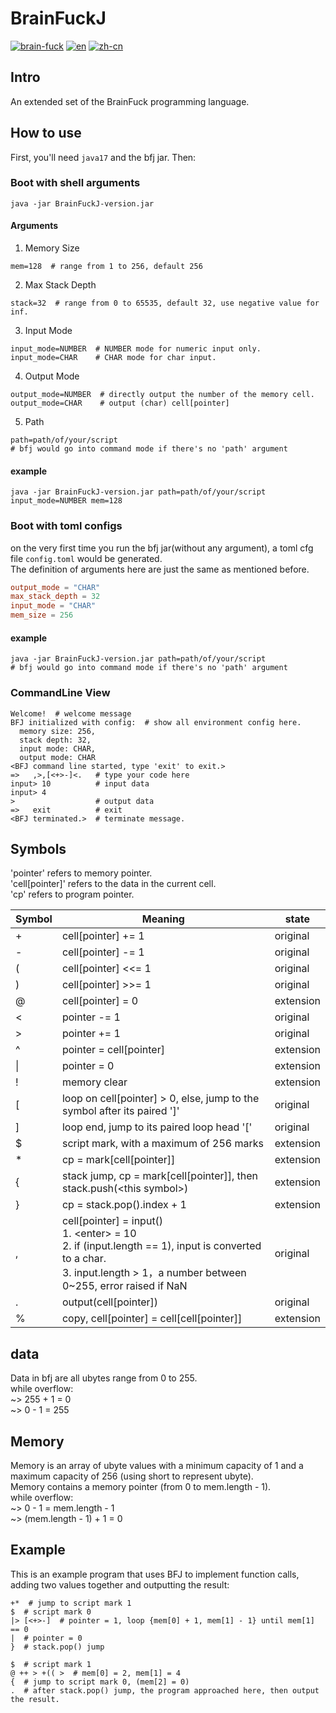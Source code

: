 # BrainFuckJ
[![brain-fuck](https://img.shields.io/badge/brain-fuck-blue.svg)]()
[![en](https://img.shields.io/badge/lang-en-red.svg)](https://github.com/MegumiKasuga/BrainFuckJ/tree/master/readme.md)
[![zh-cn](https://img.shields.io/badge/lang-汉语-green.svg)](https://github.com/MegumiKasuga/BrainFuckJ/tree/master/readme.zh-cn.md)

## Intro
An extended set of the BrainFuck programming language.

## How to use
First, you'll need `java17` and the bfj jar. Then:
### Boot with shell arguments
```shell
java -jar BrainFuckJ-version.jar
```
#### Arguments
1. Memory Size
```shell
mem=128  # range from 1 to 256, default 256
```
2. Max Stack Depth
```shell
stack=32  # range from 0 to 65535, default 32, use negative value for inf.
```
3. Input Mode
```shell
input_mode=NUMBER  # NUMBER mode for numeric input only.
input_mode=CHAR    # CHAR mode for char input.
```
4. Output Mode
```shell
output_mode=NUMBER  # directly output the number of the memory cell.
output_mode=CHAR    # output (char) cell[pointer]
```

5. Path
```shell
path=path/of/your/script  
# bfj would go into command mode if there's no 'path' argument
```

#### example
```shell
java -jar BrainFuckJ-version.jar path=path/of/your/script input_mode=NUMBER mem=128
```

### Boot with toml configs
on the very first time you run the bfj jar(without any argument), 
a toml cfg file `config.toml` would be generated.
<br> The definition of arguments here are just the same as mentioned before.
```toml
output_mode = "CHAR"
max_stack_depth = 32
input_mode = "CHAR"
mem_size = 256
```

#### example
```shell
java -jar BrainFuckJ-version.jar path=path/of/your/script  
# bfj would go into command mode if there's no 'path' argument
```

### CommandLine View
```shell
Welcome!  # welcome message
BFJ initialized with config:  # show all environment config here.
  memory size: 256,
  stack depth: 32,
  input mode: CHAR,
  output mode: CHAR
<BFJ command line started, type 'exit' to exit.>
=>   ,>,[<+>-]<.   # type your code here
input> 10          # input data
input> 4         
>                  # output data
=>   exit          # exit
<BFJ terminated.>  # terminate message.
```


## Symbols
'pointer' refers to memory pointer.
<br>'cell\[pointer\]' refers to the data in the current cell. 
<br>'cp' refers to program pointer.

| Symbol | Meaning                                                                                                                                                                       | state     |
|--------|-------------------------------------------------------------------------------------------------------------------------------------------------------------------------------|-----------|
| +      | cell\[pointer\] += 1                                                                                                                                                          | original  |
| -      | cell\[pointer\] -= 1                                                                                                                                                          | original  |
| (      | cell\[pointer\] <<= 1                                                                                                                                                         | original  |
| )      | cell\[pointer\] >>= 1                                                                                                                                                         | original  |
| @      | cell\[pointer\] = 0                                                                                                                                                           | extension |
| \<     | pointer -= 1                                                                                                                                                                  | original  |
| \>     | pointer += 1                                                                                                                                                                  | original  |
| ^      | pointer = cell\[pointer\]                                                                                                                                                     | extension |
| \|     | pointer = 0                                                                                                                                                                   | extension |
| !      | memory clear                                                                                                                                                                  | extension |
| [      | loop on cell\[pointer\] > 0, else, jump to the symbol after its paired '\]'                                                                                                   | original  |
| ]      | loop end, jump to its paired loop head '\['                                                                                                                                   | original  |
| $      | script mark, with a maximum of 256 marks                                                                                                                                      | extension |
| *      | cp = mark\[cell\[pointer\]\]                                                                                                                                                  | extension |
| {      | stack jump, cp = mark\[cell\[pointer\]\], then stack.push(\<this symbol\>)                                                                                                    | extension |
| }      | cp = stack.pop().index + 1                                                                                                                                                    | extension |
| ,      | cell\[pointer\] = input()<br>1. \<enter\> = 10<br>2. if (input.length == 1), input is converted to a char.<br>3. input.length > 1，a number between 0~255, error raised if NaN | original  |
| .      | output(cell\[pointer\])                                                                                                                                                       | original  |
| %      | copy, cell\[pointer\] = cell\[cell\[pointer\]\]                                                                                                                               | extension |


## data
Data in bfj are all ubytes range from 0 to 255. 
<br> while overflow:
<br> ~> 255 + 1 = 0
<br> ~> 0 - 1 = 255

## Memory

Memory is an array of ubyte values with a minimum capacity of 1 and a maximum capacity of 256 (using short to represent ubyte).
<br>Memory contains a memory pointer (from 0 to mem.length - 1).
<br> while overflow:
<br> ~> 0 - 1 = mem.length - 1
<br> ~> (mem.length - 1) + 1 = 0

## Example
This is an example program that uses BFJ to implement function calls, adding two values together and outputting the result:
```BrainFuck
+*  # jump to script mark 1
$  # script mark 0  
|> [<+>-]  # pointer = 1, loop {mem[0] + 1, mem[1] - 1} until mem[1] == 0  
|  # pointer = 0  
}  # stack.pop() jump  
  
$  # script mark 1  
@ ++ > +(( >  # mem[0] = 2, mem[1] = 4  
{  # jump to script mark 0, (mem[2] = 0) 
.  # after stack.pop() jump, the program approached here, then output the result.
```


